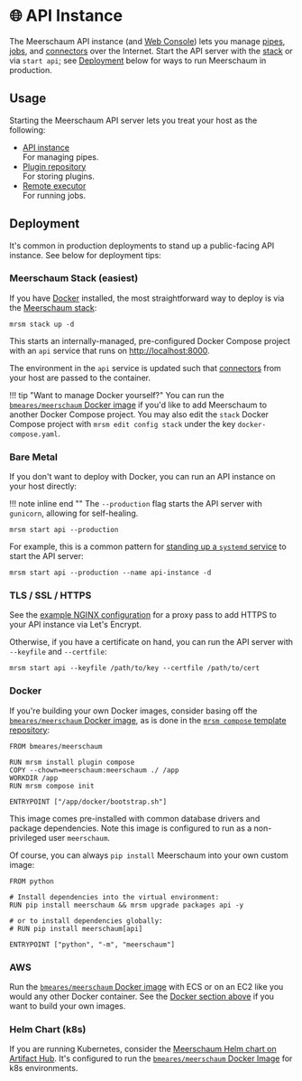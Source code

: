 # 🌐 API Instance

The Meerschaum API instance (and [Web Console](/get-started/start-api/)) lets you manage [pipes](/reference/pipes/), [jobs](/reference/background-jobs/), and [connectors](/reference/connectors/) over the Internet. Start the API server with the [stack](/reference/stack/) or via `start api`; see [Deployment](#deployment) below for ways to run Meerschaum in production.

## Usage

Starting the Meerschaum API server lets you treat your host as the following:

- [API instance](/reference/connectors/#-instances-and-repositories)  
  For managing pipes.
- [Plugin repository](/reference/plugins/repositories/)  
  For storing plugins.
- [Remote executor](/reference/background-jobs/#-executors)  
  For running jobs.

## Deployment

It's common in production deployments to stand up a public-facing API instance. See below for deployment tips:


### Meerschaum Stack (easiest)

If you have [Docker](https://www.docker.com/get-started/) installed, the most straightforward way to deploy is via the [Meerschaum stack](/reference/stack/):

```
mrsm stack up -d
```

This starts an internally-managed, pre-configured Docker Compose project with an `api` service that runs on [http://localhost:8000](http://localhost:8000).

The environment in the `api` service is updated such that [connectors](/reference/connectors/) from your host are passed to the container.

!!! tip "Want to manage Docker yourself?"
    You can run the [`bmeares/meerschaum` Docker image](https://hub.docker.com/r/bmeares/meerschaum) if you'd like to add Meerschaum to another Docker Compose project. You may also edit the `stack` Docker Compose project with `mrsm edit config stack` under the key `docker-compose.yaml`.

### Bare Metal

If you don't want to deploy with Docker, you can run an API instance on your host directly:

!!! note inline end ""
    The `--production` flag starts the API server with `gunicorn`, allowing for self-healing.

```
mrsm start api --production
```

For example, this is a common pattern for [standing up a `systemd` service](/reference/background-jobs/) to start the API server:

```
mrsm start api --production --name api-instance -d
```

### TLS / SSL / HTTPS

See the [example NGINX configuration](/reference/api-instance/nginx/) for a proxy pass to add HTTPS to your API instance via Let's Encrypt.

Otherwise, if you have a certificate on hand, you can run the API server with `--keyfile` and `--certfile`:

```
mrsm start api --keyfile /path/to/key --certfile /path/to/cert
```

### Docker

If you're building your own Docker images, consider basing off the [`bmeares/meerschaum` Docker image](https://hub.docker.com/r/bmeares/meerschaum), as is done in the [`mrsm compose` template repository](https://github.com/bmeares/mrsm-compose-template/blob/main/docker/Dockerfile):

```docker
FROM bmeares/meerschaum

RUN mrsm install plugin compose
COPY --chown=meerschaum:meerschaum ./ /app
WORKDIR /app
RUN mrsm compose init

ENTRYPOINT ["/app/docker/bootstrap.sh"]
```

This image comes pre-installed with common database drivers and package dependencies. Note this image is configured to run as a non-privileged user `meerschaum`.

Of course, you can always `pip install` Meerschaum into your own custom image:

```docker
FROM python

# Install dependencies into the virtual environment:
RUN pip install meerschaum && mrsm upgrade packages api -y

# or to install dependencies globally:
# RUN pip install meerschaum[api]

ENTRYPOINT ["python", "-m", "meerschaum"]
```

### AWS

Run the [`bmeares/meerschaum` Docker image](https://hub.docker.com/r/bmeares/meerschaum) with ECS or on an EC2 like you would any other Docker container. See the [Docker section above](#docker) if you want to build your own images.

### Helm Chart (k8s)

If you are running Kubernetes, consider the [Meerschaum Helm chart on Artifact Hub](https://artifacthub.io/packages/helm/meerschaum/meerschaum). It's configured to run the [`bmeares/meerschaum` Docker Image](https://hub.docker.com/r/bmeares/meerschaum) for k8s environments.